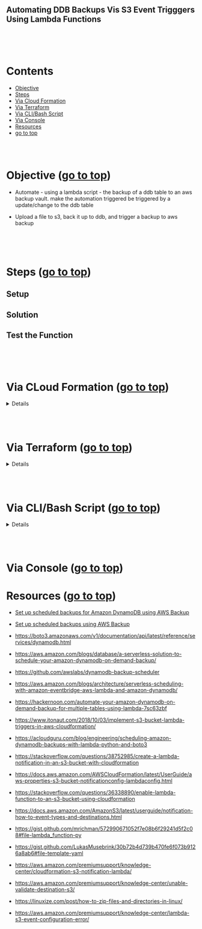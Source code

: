 ## Automating DDB Backups Vis S3 Event Trigggers Using Lambda Functions <a id ='top'></a>

<br>
<br>
<br>

# Contents
- [Objective](#obj)
- [Steps](#steps)
- [Via Cloud Formation](#0)
- [Via Terraform](#1)
- [Via CLI/Bash Script](#2)
- [Via Console](#3)
- [Resources](#res)
- [go to top](#top)


<br>
<br>

# Objective <a id='obj'></a> ([go to top](#top))

- Automate - using a lambda script - the backup of a ddb table to an aws backup vault. make the automation triggered be triggered by a update/change to the ddb table

- Upload a file to s3, back it up to ddb, and trigger a backup to aws backup

<br>
<br>
<br>

# Steps <a id='steps'></a> ([go to top](#top))

## Setup

## Solution


## Test the Function

<br>
<br>
<br>

# Via CLoud Formation <a id='0'></a> ([go to top](#top))

<details>

</details>

<br>
<br>
<br>

# Via Terraform <a id='1'></a> ([go to top](#top))

<details>

</details>


<br>
<br>
<br>

# Via CLI/Bash Script<a id='2'></a> ([go to top](#top))

<details>

</details>

<br>
<br>
<br>

# Via Console <a id='3'></a> ([go to top](#top))






# Resources <a id='res'></a> ([go to top](#top))
- [Set up scheduled backups for Amazon DynamoDB using AWS Backup](https://aws.amazon.com/blogs/database/set-up-scheduled-backups-for-amazon-dynamodb-using-aws-backup/)
- [Set up scheduled backups using AWS Backup](https://github.com/aws-samples/setup-scheduled-backups-using-aws-backup)

- https://boto3.amazonaws.com/v1/documentation/api/latest/reference/services/dynamodb.html

- https://aws.amazon.com/blogs/database/a-serverless-solution-to-schedule-your-amazon-dynamodb-on-demand-backup/

- https://github.com/awslabs/dynamodb-backup-scheduler

- https://aws.amazon.com/blogs/architecture/serverless-scheduling-with-amazon-eventbridge-aws-lambda-and-amazon-dynamodb/

- https://hackernoon.com/automate-your-amazon-dynamodb-on-demand-backup-for-multiple-tables-using-lambda-7sc63zbf

- https://www.itonaut.com/2018/10/03/implement-s3-bucket-lambda-triggers-in-aws-cloudformation/

- https://acloudguru.com/blog/engineering/scheduling-amazon-dynamodb-backups-with-lambda-python-and-boto3

- https://stackoverflow.com/questions/38752985/create-a-lambda-notification-in-an-s3-bucket-with-cloudformation

- https://docs.aws.amazon.com/AWSCloudFormation/latest/UserGuide/aws-properties-s3-bucket-notificationconfig-lambdaconfig.html

- https://stackoverflow.com/questions/36338890/enable-lambda-function-to-an-s3-bucket-using-cloudformation

- https://docs.aws.amazon.com/AmazonS3/latest/userguide/notification-how-to-event-types-and-destinations.html

- https://gist.github.com/mrichman/572990671052f7e08b6f29241d5f2c08#file-lambda_function-py

- https://gist.github.com/LukasMusebrink/30b72b4d739b470fe6f073b9126a8ab6#file-template-yaml

- https://aws.amazon.com/premiumsupport/knowledge-center/cloudformation-s3-notification-lambda/

- https://aws.amazon.com/premiumsupport/knowledge-center/unable-validate-destination-s3/

- https://linuxize.com/post/how-to-zip-files-and-directories-in-linux/

- https://aws.amazon.com/premiumsupport/knowledge-center/lambda-s3-event-configuration-error/


<br>
<br>
<br>



